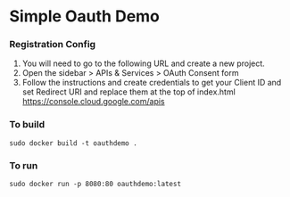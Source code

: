# Simple Oauth Demo
### Registration Config
1. You will need to go to the following URL and create a new project.  
2. Open the sidebar > APIs & Services > OAuth Consent form  
3. Follow the instructions and create credentials to get your Client ID and set Redirect URI and replace them at the top of index.html
https://console.cloud.google.com/apis

### To build
`sudo docker build -t oauthdemo .`
### To run
`sudo docker run -p 8080:80 oauthdemo:latest`
